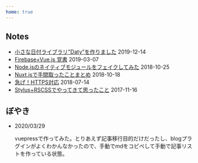 ```yaml
---
home: true
---
```


## Notes

- [小さな日付ライブラリ"Daty"を作りました](/2019-12-14-daty) 2019-12-14
- [Firebase+Vue.js 覚書](/2019-03-07-firebase-vue) 2019-03-07
- [Node.jsのネイティブモジュールをフェイクしてみた](/2018-10-25-node-fake-builtin) 2018-10-25
- [Nuxt.jsで手間取ったことまとめ](/2018-10-18-nuxt-memo) 2018-10-18
- [急げ！HTTPS対応](/2018-07-14-letsencrypt) 2018-07-14
- [Stylus+RSCSSでやってきて思ったこと](/2017-11-16-rscss) 2017-11-16

## ぼやき

- 2020/03/29

  vuepressで作ってみた。とりあえず記事移行目的だけだったし、blogプラグインがよくわかんなかったので、手動でmdをコピペして手動で記事リストを作っている状態。
